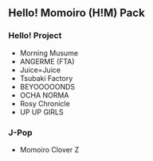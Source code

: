 ## Hello! Momoiro (H!M) Pack
### Hello! Project
* Morning Musume
* ANGERME (FTA)
* Juice=Juice
* Tsubaki Factory
* BEYOOOOONDS
* OCHA NORMA
* Rosy Chronicle
* UP UP GIRLS
### J-Pop
* Momoiro Clover Z
